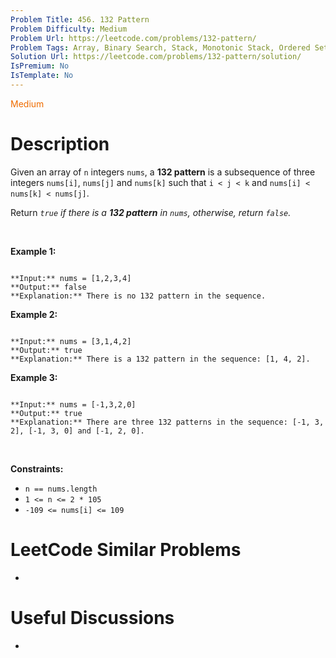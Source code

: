 ```yaml
---
Problem Title: 456. 132 Pattern
Problem Difficulty: Medium
Problem Url: https://leetcode.com/problems/132-pattern/
Problem Tags: Array, Binary Search, Stack, Monotonic Stack, Ordered Set
Solution Url: https://leetcode.com/problems/132-pattern/solution/
IsPremium: No
IsTemplate: No
---
```


<span style="color: rgb(239, 108, 0);">Medium</span>

# Description

Given an array of `n` integers `nums`, a **132 pattern** is a subsequence of three integers `nums[i]`, `nums[j]` and `nums[k]` such that `i < j < k` and `nums[i] < nums[k] < nums[j]`.


Return *`true` if there is a **132 pattern** in `nums`, otherwise, return `false`.*


 


**Example 1:**



```

**Input:** nums = [1,2,3,4]
**Output:** false
**Explanation:** There is no 132 pattern in the sequence.

```

**Example 2:**



```

**Input:** nums = [3,1,4,2]
**Output:** true
**Explanation:** There is a 132 pattern in the sequence: [1, 4, 2].

```

**Example 3:**



```

**Input:** nums = [-1,3,2,0]
**Output:** true
**Explanation:** There are three 132 patterns in the sequence: [-1, 3, 2], [-1, 3, 0] and [-1, 2, 0].

```

 


**Constraints:**


* `n == nums.length`
* `1 <= n <= 2 * 105`
* `-109 <= nums[i] <= 109`




# LeetCode Similar Problems

- []()

# Useful Discussions

- []()
